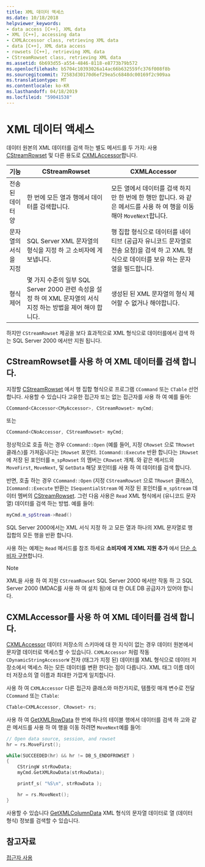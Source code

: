 ```yaml
---
title: XML 데이터 액세스
ms.date: 10/18/2018
helpviewer_keywords:
- data access [C++], XML data
- XML [C++], accessing data
- CXMLAccessor class, retrieving XML data
- data [C++], XML data access
- rowsets [C++], retrieving XML data
- CStreamRowset class, retrieving XML data
ms.assetid: 6b693d55-a554-4846-8118-e8773b79b572
ms.openlocfilehash: b5704c10393026a14ac66b632559fc376f008f8b
ms.sourcegitcommit: 72583d30170d6ef29ea5c6848dc00169f2c909aa
ms.translationtype: MT
ms.contentlocale: ko-KR
ms.lasthandoff: 04/18/2019
ms.locfileid: "59041538"
---
```

# <a name="accessing-xml-data"></a>XML 데이터 액세스

데이터 원본의 XML 데이터를 검색 하는 별도 메서드를 두 가지: 사용 [CStreamRowset](../../data/oledb/cstreamrowset-class.md) 및 다른 용도로 [CXMLAccessor](../../data/oledb/cxmlaccessor-class.md)합니다.

|기능|CStreamRowset|CXMLAccessor|
|-------------------|-------------------|------------------|
|전송 된 데이터 양|한 번에 모든 열과 행에서 데이터를 검색합니다.|모든 열에서 데이터를 검색 하지만 한 번에 한 행만 합니다. 와 같은 메서드를 사용 하 여 행을 이동 해야 `MoveNext`합니다.|
|문자열의 서식을 지정|SQL Server XML 문자열의 형식을 지정 하 고 소비자에 게 보냅니다.|행 집합 형식으로 데이터를 네이티브 (공급자 유니코드 문자열로 전송 요청)을 검색 하 고 XML 형식으로 데이터를 보유 하는 문자열을 빌드합니다.|
|형식 제어|몇 가지 수준의 일부 SQL Server 2000 관련 속성을 설정 하 여 XML 문자열의 서식 지정 하는 방법을 제어 해야 합니다.|생성된 된 XML 문자열의 형식 제어할 수 없거나 해야합니다.|

하지만 `CStreamRowset` 제공을 보다 효과적으로 XML 형식으로 데이터를에서 검색 하는 SQL Server 2000 에서만 지원 됩니다.

## <a name="retrieving-xml-data-using-cstreamrowset"></a>CStreamRowset를 사용 하 여 XML 데이터를 검색 합니다.

지정할 [CStreamRowset](../../data/oledb/cstreamrowset-class.md) 에서 행 집합 형식으로 프로그램 `CCommand` 또는 `CTable` 선언 합니다. 사용할 수 있습니다 고유한 접근자 또는 없는 접근자를 사용 하 여 예를 들어:

```cpp
CCommand<CAccessor<CMyAccessor>, CStreamRowset> myCmd;
```

또는

```cpp
CCommand<CNoAccessor, CStreamRowset> myCmd;
```

정상적으로 호출 하는 경우 `CCommand::Open` (예를 들어, 지정 `CRowset` 으로 `TRowset` 클래스)를 가져옵니다는 `IRowset` 포인터. `ICommand::Execute` 반환 합니다는 `IRowset` 에 저장 된 포인터를 `m_spRowset` 의 멤버는 `CRowset` 개체. 와 같은 메서드와 `MoveFirst`, `MoveNext`, 및 `GetData` 해당 포인터를 사용 하 여 데이터를 검색 합니다.

반면, 호출 하는 경우 `CCommand::Open` (지정 `CStreamRowset` 으로 `TRowset` 클래스), `ICommand::Execute` 반환는 `ISequentialStream` 에 저장 된 포인터를 `m_spStream` 데이터 멤버의 [CStreamRowset](../../data/oledb/cstreamrowset-class.md). 그런 다음 사용은 `Read` XML 형식에서 (유니코드 문자열) 데이터를 검색 하는 방법. 예를 들어:

```cpp
myCmd.m_spStream->Read()
```

SQL Server 2000에서는 XML 서식 지정 하 고 모든 열과 하나의 XML 문자열로 행 집합의 모든 행을 반환 합니다.

사용 하는 예제는 `Read` 메서드를 참조 하세요 **소비자에 게 XML 지원 추가** 에서 [단순 소비자 구현](../../data/oledb/implementing-a-simple-consumer.md)합니다.

> [!NOTE]
> XML을 사용 하 여 지원 `CStreamRowset` SQL Server 2000 에서만 작동 하 고 SQL Server 2000 (MDAC를 사용 하 여 설치 됨)에 대 한 OLE DB 공급자가 있어야 합니다.

## <a name="retrieving-xml-data-using-cxmlaccessor"></a>CXMLAccessor를 사용 하 여 XML 데이터를 검색 합니다.

[CXMLAccessor](../../data/oledb/cxmlaccessor-class.md) 데이터 저장소의 스키마에 대 한 지식이 없는 경우 데이터 원본에서 문자열 데이터로 액세스할 수 있습니다. `CXMLAccessor` 처럼 작동 `CDynamicStringAccessorW` 전자 (태그가 지정 된) 데이터를 XML 형식으로 데이터 저장소에서 액세스 하는 모든 데이터를 변환 한다는 점이 다릅니다. XML 태그 이름 데이터 저장소의 열 이름과 최대한 가깝게 일치합니다.

사용 하 여 `CXMLAccessor` 다른 접근자 클래스와 마찬가지로, 템플릿 매개 변수로 전달 `CCommand` 또는 `CTable`:

```cpp
CTable<CXMLAccessor, CRowset> rs;
```

사용 하 여 [GetXMLRowData](../../data/oledb/cxmlaccessor-getxmlrowdata.md) 한 번에 하나의 테이블 행에서 데이터를 검색 하 고와 같은 메서드를 사용 하 여 행을 이동 하려면 `MoveNext`예를 들어:

```cpp
// Open data source, session, and rowset
hr = rs.MoveFirst();

while(SUCCEEDED(hr) && hr != DB_S_ENDOFROWSET )
{
    CStringW strRowData;
    myCmd.GetXMLRowData(strRowData);

    printf_s( "%S\n", strRowData );

    hr = rs.MoveNext();
}
```

사용할 수 있습니다 [GetXMLColumnData](../../data/oledb/cxmlaccessor-getxmlcolumndata.md) XML 형식의 문자열 데이터로 열 (데이터 형식) 정보를 검색할 수 있습니다.

## <a name="see-also"></a>참고자료

[접근자 사용](../../data/oledb/using-accessors.md)
